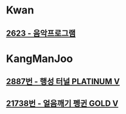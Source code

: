 
# Kwan
## [2623 - 음악프로그램](https://www.acmicpc.net/problem/2623)

# KangManJoo
## [2887번 - 행성 터널 PLATINUM V](https://www.acmicpc.net/problem/2887)
## [21738번 - 얼음깨기 펭귄 GOLD V](https://www.acmicpc.net/problem/21738)


